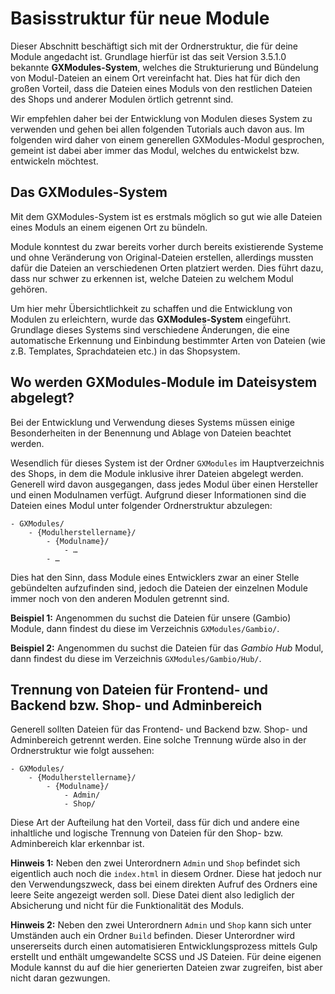 # Basisstruktur für neue Module

Dieser Abschnitt beschäftigt sich mit der Ordnerstruktur, die für deine Module angedacht ist. Grundlage hierfür
ist das seit Version 3.5.1.0 bekannte **GXModules-System**, welches die Strukturierung und Bündelung von Modul-Dateien
an einem Ort vereinfacht hat. Dies hat für dich den großen Vorteil, dass die Dateien eines Moduls von den
restlichen Dateien des Shops und anderer Modulen örtlich getrennt sind.

Wir empfehlen daher bei der Entwicklung von Modulen dieses System zu verwenden und gehen bei allen folgenden
Tutorials auch davon aus. Im folgenden wird daher von einem generellen GXModules-Modul gesprochen, gemeint ist dabei
aber immer das Modul, welches du entwickelst bzw. entwickeln möchtest.


## Das GXModules-System

Mit dem GXModules-System ist es erstmals möglich so gut wie alle Dateien eines Moduls an einem eigenen Ort zu bündeln.

Module konntest du zwar bereits vorher durch bereits existierende Systeme und ohne Veränderung von Original-Dateien
erstellen, allerdings mussten dafür die Dateien an verschiedenen Orten platziert werden. Dies führt dazu, dass nur
schwer zu erkennen ist, welche Dateien zu welchem Modul gehören.

Um hier mehr Übersichtlichkeit zu schaffen und die Entwicklung von Modulen zu erleichtern, wurde das
**GXModules-System** eingeführt. Grundlage dieses Systems sind verschiedene Änderungen, die eine automatische Erkennung
und Einbindung bestimmter Arten von Dateien (wie z.B. Templates, Sprachdateien etc.) in das Shopsystem.


## Wo werden GXModules-Module im Dateisystem abgelegt?

Bei der Entwicklung und Verwendung dieses Systems müssen einige Besonderheiten in der Benennung und Ablage von Dateien
beachtet werden.

Wesendlich für dieses System ist der Ordner `GXModules` im Hauptverzeichnis des Shops, in dem die Module inklusive
ihrer Dateien abgelegt werden. Generell wird davon ausgegangen, dass jedes Modul über einen Hersteller und einen
Modulnamen verfügt. Aufgrund dieser Informationen sind die Dateien eines Modul unter folgender Ordnerstruktur abzulegen:

```
- GXModules/
    - {Modulherstellername}/
        - {Modulname}/
            - …
        - …
```

Dies hat den Sinn, dass Module eines Entwicklers zwar an einer Stelle gebündelten aufzufinden sind, jedoch die Dateien
der einzelnen Module immer noch von den anderen Modulen getrennt sind.

**Beispiel 1:** Angenommen du suchst die Dateien für unsere (Gambio) Module, dann findest du diese im Verzeichnis
                `GXModules/Gambio/`.
                
**Beispiel 2:** Angenommen du suchst die Dateien für das *Gambio Hub* Modul, dann findest du diese im Verzeichnis
                `GXModules/Gambio/Hub/`.
                
                
## Trennung von Dateien für Frontend- und Backend bzw. Shop- und Adminbereich

Generell sollten Dateien für das Frontend- und Backend bzw. Shop- und Adminbereich getrennt werden. Eine solche
Trennung würde also in der Ordnerstruktur wie folgt aussehen:

```
- GXModules/
    - {Modulherstellername}/
        - {Modulname}/
            - Admin/ 
            - Shop/ 
```

Diese Art der Aufteilung hat den Vorteil, dass für dich und andere eine inhaltliche und logische Trennung von Dateien
für den Shop- bzw. Adminbereich klar erkennbar ist.

**Hinweis 1:** Neben den zwei Unterordnern `Admin` und `Shop` befindet sich eigentlich auch noch die `index.html` in
               diesem Ordner. Diese hat jedoch nur den Verwendungszweck, dass bei einem direkten Aufruf des Ordners
               eine leere Seite angezeigt werden soll. Diese Datei dient also lediglich der Absicherung und nicht für
               die Funktionalität des Moduls.

**Hinweis 2:** Neben den zwei Unterordnern `Admin` und `Shop` kann sich unter Umständen auch ein Ordner `Build`
               befinden. Dieser Unterordner wird unsererseits durch einen automatisieren Entwicklungsprozess mittels
               Gulp erstellt und enthält umgewandelte SCSS und JS Dateien. Für deine eigenen Module kannst du auf die
               hier generierten Dateien zwar zugreifen, bist aber nicht daran gezwungen.